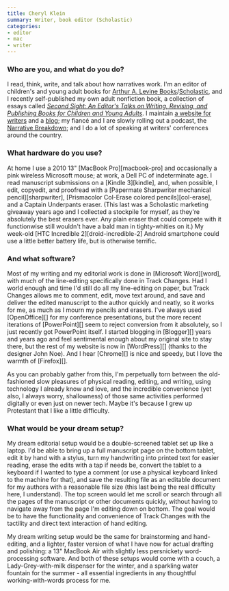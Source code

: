 ```yaml
---
title: Cheryl Klein
summary: Writer, book editor (Scholastic)
categories:
- editor
- mac
- writer
---
```


### Who are you, and what do you do?

I read, think, write, and talk about how narratives work. I'm an editor of children's and young adult books for [Arthur A. Levine Books](http://www.arthuralevinebooks.com/ "An imprint of Scholastic Inc.")/[Scholastic](http://www.scholastic.com/ "A book publisher."), and I recently self-published my own adult nonfiction book, a collection of essays called [_Second Sight: An Editor's Talks on Writing, Revising, and Publishing Books for Children and Young Adults_](http://cherylklein.com/second-sight/ "The site for Cheryl's book."). I maintain [a website for writers](http://cherylklein.com/ "Cheryl's website.") and a [blog](http://chavelaque.blogspot.com/ "Cheryl's weblog."); my fiancé and I are slowly rolling out a podcast, the [Narrative Breakdown](http://www.narrativebreakdown.com/ "Cheryl and James' podcast."); and I do a lot of speaking at writers' conferences around the country.

### What hardware do you use?

At home I use a 2010 13" [MacBook Pro][macbook-pro] and occasionally a pink wireless Microsoft mouse; at work, a Dell PC of indeterminate age. I read manuscript submissions on a [Kindle 3][kindle], and, when possible, I edit, copyedit, and proofread with a [Papermate Sharpwriter mechanical pencil][sharpwriter], [Prismacolor Col-Erase colored pencils][col-erase], and a Captain Underpants eraser. (This last was a Scholastic marketing giveaway years ago and I collected a stockpile for myself, as they're absolutely the best erasers ever. Any plain eraser that could compete with it functionwise still wouldn't have a bald man in tighty-whities on it.) My week-old [HTC Incredible 2][droid-incredible-2] Android smartphone could use a little better battery life, but is otherwise terrific.

### And what software?

Most of my writing and my editorial work is done in [Microsoft Word][word], with much of the line-editing specifically done in Track Changes. Had I world enough and time I'd still do all my line-editing on paper, but Track Changes allows me to comment, edit, move text around, and save and deliver the edited manuscript to the author quickly and neatly, so it works for me, as much as I mourn my pencils and erasers. I've always used [OpenOffice][] for my conference presentations, but the more recent iterations of [PowerPoint][] seem to reject conversion from it absolutely, so I just recently got PowerPoint itself. I started blogging in [Blogger][] years and years ago and feel sentimental enough about my original site to stay there, but the rest of my website is now in [WordPress][] (thanks to the designer John Noe). And I hear [Chrome][] is nice and speedy, but I love the warmth of [Firefox][].
 
As you can probably gather from this, I'm perpetually torn between the old-fashioned slow pleasures of physical reading, editing, and writing, using technology I already know and love, and the incredible convenience (yet also, I always worry, shallowness) of those same activities performed digitally or even just on newer tech. Maybe it's because I grew up Protestant that I like a little difficulty.

### What would be your dream setup?

My dream editorial setup would be a double-screened tablet set up like a laptop. I'd be able to bring up a full manuscript page on the bottom tablet, edit it by hand with a stylus, turn my handwriting into printed text for easier reading, erase the edits with a tap if needs be, convert the tablet to a keyboard if I wanted to type a comment (or use a physical keyboard linked to the machine for that), and save the resulting file as an editable document for my authors with a reasonable file size (this last being the real difficulty here, I understand). The top screen would let me scroll or search through all the pages of the manuscript or other documents quickly, without having to navigate away from the page I'm editing down on bottom. The goal would be to have the functionality and convenience of Track Changes with the tactility and direct text interaction of hand editing.
 
My dream writing setup would be the same for brainstorming and hand-editing, and a lighter, faster version of what I have now for actual drafting and polishing: a 13" MacBook Air with slightly less persnickety word-processing software. And both of these setups would come with a couch, a Lady-Grey-with-milk dispenser for the winter, and a sparkling water fountain for the summer - all essential ingredients in any thoughtful working-with-words process for me.
